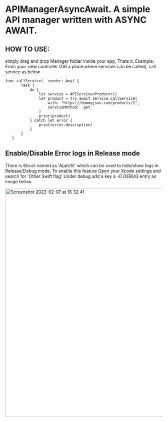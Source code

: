 # APIManagerAsyncAwait. A simple API manager written with ASYNC AWAIT.

## HOW TO USE:
 simply drag and drop Manager folder inside your app, Thats it. 
 Example: From your view controller (OR a place where services can be called), call service as below 
 
 ```
 func callService(_ sender: Any) {
        Task {
            do {
                let service = APIService<Product>()
                let product = try await service.callService(
                    with: "https://dummyjson.com/products/1",
                    serviceMethod: .get
                )
                print(product)
            } catch let error {
                print(error.description)
            }
        }
    }
 ```
 
 ## Enable/Disable Error logs in Release mode
 There is Struct named as 'AppUtil' which can be used to hide/show logs in Release/Debug mode. 
 To enable this feature
   Open your Xcode settings and search for 'Other Swift flag'
   Under debug add a key  a *-D DEBUG* entry as image below 

<img width="728" alt="Screenshot 2023-02-07 at 16 32 41" src="https://user-images.githubusercontent.com/2304583/217289974-23d1dd9a-cb45-4e1d-81fa-8012d5b12826.png">
